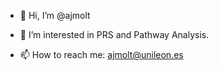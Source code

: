 - 👋 Hi, I’m @ajmolt
- 👀 I’m interested in PRS and Pathway Analysis.

- 📫 How to reach me: ajmolt@unileon.es

<!---
ajmolt/ajmolt is a ✨ special ✨ repository because its `README.md` (this file) appears on your GitHub profile.
You can click the Preview link to take a look at your changes.
--->
